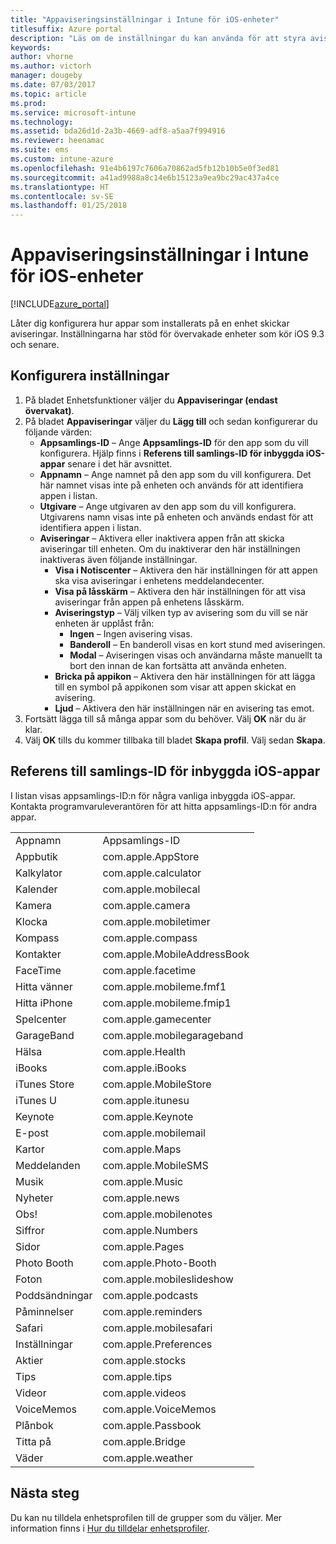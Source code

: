 ```yaml
---
title: "Appaviseringsinställningar i Intune för iOS-enheter"
titlesuffix: Azure portal
description: "Läs om de inställningar du kan använda för att styra aviseringar från appar i iOS-enheter.”"
keywords: 
author: vhorne
ms.author: victorh
manager: dougeby
ms.date: 07/03/2017
ms.topic: article
ms.prod: 
ms.service: microsoft-intune
ms.technology: 
ms.assetid: bda26d1d-2a3b-4669-adf8-a5aa7f994916
ms.reviewer: heenamac
ms.suite: ems
ms.custom: intune-azure
ms.openlocfilehash: 91e4b6197c7606a70862ad5fb12b10b5e0f3ed81
ms.sourcegitcommit: a41ad9988a8c14e6b15123a9ea9bc29ac437a4ce
ms.translationtype: HT
ms.contentlocale: sv-SE
ms.lasthandoff: 01/25/2018
---
```

# <a name="intune-app-notifications-settings-for-ios-devices"></a>Appaviseringsinställningar i Intune för iOS-enheter

[!INCLUDE[azure_portal](./includes/azure_portal.md)]

Låter dig konfigurera hur appar som installerats på en enhet skickar aviseringar. Inställningarna har stöd för övervakade enheter som kör iOS 9.3 och senare.

## <a name="configure-settings"></a>Konfigurera inställningar

1. På bladet Enhetsfunktioner väljer du **Appaviseringar (endast övervakat)**.
2. På bladet **Appaviseringar** väljer du **Lägg till** och sedan konfigurerar du följande värden:
    - **Appsamlings-ID** – Ange **Appsamlings-ID** för den app som du vill konfigurera. Hjälp finns i **Referens till samlings-ID för inbyggda iOS-appar** senare i det här avsnittet.
    - **Appnamn** – Ange namnet på den app som du vill konfigurera. Det här namnet visas inte på enheten och används för att identifiera appen i listan.
    - **Utgivare** – Ange utgivaren av den app som du vill konfigurera. Utgivarens namn visas inte på enheten och används endast för att identifiera appen i listan.
    - **Aviseringar** – Aktivera eller inaktivera appen från att skicka aviseringar till enheten. Om du inaktiverar den här inställningen inaktiveras även följande inställningar.
        - **Visa i Notiscenter** – Aktivera den här inställningen för att appen ska visa aviseringar i enhetens meddelandecenter.
        - **Visa på låsskärm** – Aktivera den här inställningen för att visa aviseringar från appen på enhetens låsskärm.
        - **Aviseringstyp** – Välj vilken typ av avisering som du vill se när enheten är upplåst från:
            - **Ingen** – Ingen avisering visas.
            - **Banderoll** – En banderoll visas en kort stund med aviseringen.
            - **Modal** – Aviseringen visas och användarna måste manuellt ta bort den innan de kan fortsätta att använda enheten.
        - **Bricka på appikon** – Aktivera den här inställningen för att lägga till en symbol på appikonen som visar att appen skickat en avisering.
        - **Ljud** – Aktivera den här inställningen när en avisering tas emot.
3. Fortsätt lägga till så många appar som du behöver. Välj **OK** när du är klar.
4. Välj **OK** tills du kommer tillbaka till bladet **Skapa profil**. Välj sedan **Skapa**. 


## <a name="bundle-id-reference-for-built-in-ios-apps"></a>Referens till samlings-ID för inbyggda iOS-appar

I listan visas appsamlings-ID:n för några vanliga inbyggda iOS-appar. Kontakta programvaruleverantören för att hitta appsamlings-ID:n för andra appar. 

|||
|-|-|
|Appnamn|Appsamlings-ID|
|Appbutik|com.apple.AppStore|
|Kalkylator|com.apple.calculator|
|Kalender|com.apple.mobilecal|
|Kamera|com.apple.camera|
|Klocka|com.apple.mobiletimer|
|Kompass|com.apple.compass|
|Kontakter|com.apple.MobileAddressBook|
|FaceTime|com.apple.facetime|
|Hitta vänner|com.apple.mobileme.fmf1|
|Hitta iPhone|com.apple.mobileme.fmip1|
|Spelcenter|com.apple.gamecenter|
|GarageBand|com.apple.mobilegarageband|
|Hälsa|com.apple.Health|
|iBooks|com.apple.iBooks|
|iTunes Store|com.apple.MobileStore|
|iTunes U|com.apple.itunesu|
|Keynote|com.apple.Keynote|
|E-post|com.apple.mobilemail|
|Kartor|com.apple.Maps|
|Meddelanden|com.apple.MobileSMS|
|Musik|com.apple.Music|
|Nyheter|com.apple.news|
|Obs!|com.apple.mobilenotes|
|Siffror|com.apple.Numbers|
|Sidor|com.apple.Pages|
|Photo Booth|com.apple.Photo-Booth|
|Foton|com.apple.mobileslideshow|
|Poddsändningar|com.apple.podcasts|
|Påminnelser|com.apple.reminders|
|Safari|com.apple.mobilesafari|
|Inställningar|com.apple.Preferences|
|Aktier|com.apple.stocks|
|Tips|com.apple.tips|
|Videor|com.apple.videos|
|VoiceMemos|com.apple.VoiceMemos|
|Plånbok|com.apple.Passbook|
|Titta på|com.apple.Bridge|
|Väder|com.apple.weather|

## <a name="next-steps"></a>Nästa steg

Du kan nu tilldela enhetsprofilen till de grupper som du väljer. Mer information finns i [Hur du tilldelar enhetsprofiler](device-profile-assign.md).
